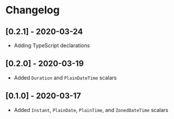 # Changelog

## [0.2.1] - 2020-03-24

- Adding TypeScript declarations

## [0.2.0] - 2020-03-19

- Added `Duration` and `PlainDateTime` scalars

## [0.1.0] - 2020-03-17

- Added `Instant`, `PlainDate`, `PlainTime`, and `ZonedDateTime` scalars

